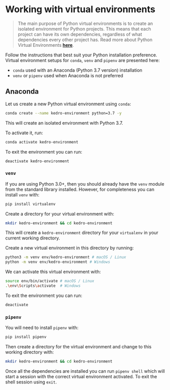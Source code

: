 # Working with virtual environments

> The main purpose of Python virtual environments is to create an isolated environment for Python projects. This means that each project can have its own dependencies, regardless of what dependencies every other project has. Read more about Python Virtual Environments [**here**](https://realpython.com/python-virtual-environments-a-primer/).

Follow the instructions that best suit your Python installation preference. Virtual environment setups for `conda`, `venv` and `pipenv` are presented here:
 - `conda` used with an Anaconda (Python 3.7 version) installation
 - `venv` or `pipenv` used when Anaconda is not preferred

## Anaconda

Let us create a new Python virtual environment using `conda`:

```bash
conda create --name kedro-environment python=3.7 -y
```

This will create an isolated environment with Python 3.7.

To activate it, run:

```bash
conda activate kedro-environment
```

To exit the environment you can run:

```bash
deactivate kedro-environment
```

### `venv`

If you are using Python 3.0+, then you should already have the `venv` module from the standard library installed. However, for completeness you can install `venv` with:

```bash
pip install virtualenv
```

Create a directory for your virtual environment with:

```bash
mkdir kedro-environment && cd kedro-environment
```

This will create a `kedro-environment` directory for your `virtualenv` in your current working directory.

Create a new virtual environment in this directory by running:

```bash
python3 -m venv env/kedro-environment # macOS / Linux
python -m venv env/kedro-environment # Windows
```

We can activate this virtual environment with:

```bash
source env/bin/activate # macOS / Linux
.\env\Scripts\activate  # Windows
```

To exit the environment you can run:

```bash
deactivate
```

### `pipenv`

You will need to install `pipenv` with:

```bash
pip install pipenv
```

Then create a directory for the virtual environment and change to this working directory with:

```bash
mkdir kedro-environment && cd kedro-environment
```

Once all the dependencies are installed you can run `pipenv shell` which will start a session with the correct virtual environment activated. To exit the shell session using `exit`.
